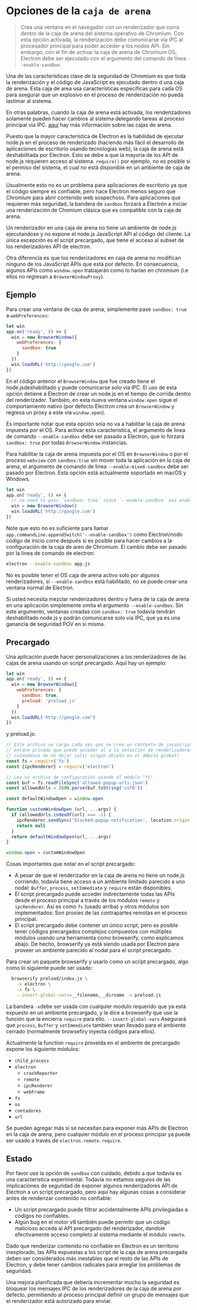 # Opciones de la `caja de arena`

> Crea una ventana en el navegador con un renderizador que corra dentro de la caja de arena del sistema operativo de Chromium. Con esta opción activada, la renderización debe comunicarse vía IPC al procesador principal para poder acceder a los nodos API. Sin embargo, con el fin de activar la caja de arena de Chromium OS, Electron debe ser ejecutado con el argumento del comando de linea `--enable-sandbox`.

Una de las características clave de la seguridad de Chromium es que toda la renderización y el código de JavaScript es ejecutado dentro d una caja de arena. Esta caja de area usa características específicas para cada OS para asegurar que un explosivo en el proceso de renderización no pueda lastimar al sistema.

En otras palabras, cuando la caja de arena está activada, los renderizadores solamente pueden hacer cambios al sistema delegando tareas al proceso principal via IPC. [aquí](https://www.chromium.org/developers/design-documents/sandbox) hay más información sobre las cajas de arena.

Puesto que la mayor característica de Electron es la habilidad de ejecutar node.js en el proceso de renderizado (haciendo más fácil el desarrollo de aplicaciones de escritorio usando tecnologías web), la caja de arena está deshabilitada por Electron. Esto se debe a que la mayoría de los API de node.js requieren acceso al sistema. `require()` por ejemplo, no es posible si el permiso del sistema, el cual no está disponible en un ambiente de caja de arena.

Usualmente esto no es un problema para aplicaciones de escritorio ya que el código siempre es confiable, pero hace Electron menos seguro que Chromium para abrir contenido web sospechoso. Para aplicaciones que requieren más seguridad, la bandera de `sandbox` forzará a Electrón a iniciar una renderización de Chomium clásica que es compatible con la caja de arena.

Un renderizador en una caja de arena no tiene un ambiente de node.js ejecutandose y no expone el node.js JavaScript API al código del cliente. La única excepción es el script precargado, que tiene el acceso al subset de los renderizadores API de electron.

Otra diferencia es que los renderizadores en caja de arena no modifican ninguno de los JavaScript APIs que está por defecto. En consecuencia, algunos APIs como `window.open` trabajarán como lo harían en chromium (i.e ellos no regresan a `BrowserWindowProxy`).

## Ejemplo

Para crear una ventana de caja de arena, simplemente pase `sandbox: true` a `webPreferences`:

```js
let win
app.on('ready', () => {
  win = new BrowserWindow({
    webPreferences: {
      sandbox: true
    }
  })
  win.loadURL('http://google.com')
})
```

En el código anterior el `BrowserWindow` que fue creado tiene el node.jsdeshabilitado y puede comunicarse solo via IPC. El uso de esta opción detiene a Electron de crear un node.js en el tiempo de corrida dentro del renderizador. También, en esta nueva ventana `window.open` sigue el comportamiento nativo (por defecto Electron crea un `BrowserWindow` y regresa un proxy a este via `window.open`).

Es importante notar que esta opción sola no va a habilitar la caja de arena impuesta por el OS. Para activar esta característica, el argumento de linea de comando `--enable-sandbox` debe ser pasado a Electron, que lo forzará `sandbox: true` por todas `BrowserWindow` instancias.

Para habilitar la caja de arena impuesta por el OS en `BrowserWindow` o por el proceso `webview` con `sandbox:true` sin mover toda la aplicación en la caja de arena, el argumento de comando de linea `--enable-mixed-sandbox` debe ser pasado por Electron. Esta opción está actualmente soportado en macOS y Windows.

```js
let win
app.on('ready', () => {
  // no need to pass `sandbox: true` since `--enable-sandbox` was enabled.
  win = new BrowserWindow()
  win.loadURL('http://google.com')
})
```

Note que esto no es suficiente para llamar `app.commandLine.appendSwitch('--enable-sandbox')` como Electron/nodo código de inicio corre después si es posible para hacer cambios a la configuración de la caja de aren de Chromium. El cambio debe ser pasado por la linea de comando de electron:

```sh
electron --enable-sandbox app.js
```

No es posible tener el OS caja de arena activo solo por algunos renderizadores, si `--enable-sandbox` está habilitado, no se puede crear una ventana normal de Electron.

Si usted necesita mezclar renderizadores dentro y fuera de la caja de arena en una aplicación simplemente omita el argumento `--enable-sandbox`. Sin este argumento, ventanas creadas con `sandbox: true` todavía tendrán deshabilitado node.js y podrán comunicarse solo via IPC, que ya es una ganancia de seguridad POV en si misma.

## Precargado

Una aplicación puede hacer personalizaciones a los renderizadores de las cajas de arena usando un script precargado. Aquí hay un ejemplo:

```js
let win
app.on('ready', () => {
  win = new BrowserWindow({
    webPreferences: {
      sandbox: true,
      preload: 'preload.js'
    }
  })
  win.loadURL('http://google.com')
})
```

y preload.js:

```js
// Este archivo se carga cada vez que se crea un contexto de javascript. Corre en un
// enlace privado que puede acceder al a la selección de renderizadores APIs de Electron. Debemos ser
// cuidadosos de no dejar salir ningún objeto en el ámbito global!
const fs = require('fs')
const {ipcRenderer} = require('electron')

// Lea un archivo de configuración usando el módulo "fs"
const buf = fs.readFileSync('allowed-popup-urls.json')
const allowedUrls = JSON.parse(buf.toString('utf8'))

const defaultWindowOpen = window.open

function customWindowOpen (url, ...args) {
  if (allowedUrls.indexOf(url) === -1) {
    ipcRenderer.sendSync('blocked-popup-notification', location.origin, url)
    return null
  }
  return defaultWindowOpen(url, ...args)
}

window.open = customWindowOpen
```

Cosas importantes que notar en el script precargado:

- A pesar de que el renderizador en la caja de arena no tiene un node.js corriendo, todavía tiene acceso a un ambiente limitado parecido a uno nodal: `Buffer`, `process`, `setImmediate` y `require` están disponibles.
- El script precargado puede acceder indirectamente todas las APIs desde el proceso principal a través de los módulos `remote` y `ipcRenderer`. Así es como `fs` (usado arriba) y otros módulos son implementados: Son proxies de las contrapartes remotas en el proceso principal.
- El script precargado debe contener un único script, pero es posible tener códigos precargados complejos compuestos con múltiples módulos usando una herramienta como browserify, como explicamos abajo. De hecho, browserify ya está siendo usada por Electron para proveer un ambiente parecido al nodal para el script precargado.

Para crear un paquete browserify y usarlo como un script precargado, algo como lo siguiente puede ser usado:

```sh
  browserify preload/index.js \
    -x electron \
    -x fs \
    --insert-global-vars=__filename,__dirname -o preload.js
```

La bandera `-x`debe ser usada con cualquier modulo requerido que ya está expuesto en un ambiente precargado, y le dice a browserify que use la función que la encierra `require` para ello. `--insert-global-vars` Asegurará que `process`, `Buffer` y `setImmediate` también sean llevado para el ambiente cerrado (normalmente browsefiry inyecta códigos para ellos).

Actualmente la function `require` proveída en el ambiente de precargado expone los siguiente módulos:

- `child_process`
- `electron` 
  - `crashReporter`
  - `remote`
  - `ipcRenderer`
  - `webFrame`
- `fs`
- `os`
- `contadores`
- `url`

Se pueden agregar más si se necesitan para exponer más APIs de Electron en la caja de arena, pero cualquier módulo en el proceso principar ya puede ser usado a través de `electron.remote.require`.

## Estado

Por favor use la opción de `sandbox` con cuidado, debido a que todavía es una característica experimental. Todavía no estamos seguros de las implicaciones de seguridad de exponer algunos renderizadores API de Electron a un script precargado, pero aquí hay algunas cosas a considerar antes de renderizar contenido no confiable:

- Un script precargado puede filtrar accidentalmente APIs privilegiadas a códigos no confiables.
- Algún bug en el motor v8 también puede permitir que un código malicioso acceda al API precargado del renderizador, dandole efectivamente acceso completo al sistema mediante el módulo `remote`.

Dado que renderizar contenido no confiable en Electron es un territorio inexplorado, las APIs expuestas a los script de la caja de arena precargada deben ser considerados más inestables que el resto de las APIs de Electron, y debe tener cambios radicales para arreglar los problemas de seguridad.

Una mejora planificada que debería incrementar mucho la seguridad es bloquear los mensajes IPC de los renderizadores de la caja de arena por defecto, permitiendo al proceso principal definir un grupo de mensajes que el renderizador está autorizado para enviar.